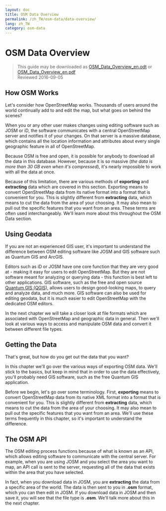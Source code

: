 ```yaml
---
layout: doc
title: OSM Data Overview
permalink: /zh_TW/osm-data/data-overview/
lang: zh_TW
category: osm-data
---
```


OSM Data Overview
==================


> This guide may be downloaded as [OSM_Data_Overview_en.odt](/files/OSM_Data_Overview_en.odt) or [OSM_Data_Overview_en.pdf](/files/OSM_Data_Overview_en.pdf)  
> Reviewed 2016-09-05

<!--In this section we'll consider how OpenStreetMap functions, which will help us to understand better how the data is structured, and how we can best utilize it.-->

How OSM Works
--------------
Let's consider how OpenStreetMap works. Thousands of users around the world continually add to and edit the map, but what goes on behind the scenes?  

When you or any other user makes changes using editing software such as JOSM or iD, the software communicates with a central OpenStreetMap server and notifies it of your changes. On that server is a massive database, which contains all the location information and attributes about every single geographic feature in all of OpenStreetMap.  

Because OSM is free and open, it is possible for anybody to download all the data in this database. However, because it is so massive (*the data is more than 30 GB even when it's compressed*), it's nearly impossible to work with all the data at once.  

Because of this limitation, there are various methods of **exporting** and **extracting** data which are covered in this section. Exporting means to convert OpenStreetMap data from its native format into a format that is convenient for you. This is slightly different from **extracting** data, which means to cut the data from the area of your choosing.  It may also mean to pull out the specific features that you want from an area. These terms are often used interchangeably. We'll learn more about this throughout the OSM Data section.  

Using Geodata
--------------
If you are not an experienced GIS user, it's important to understand the difference between OSM editing software like JOSM and GIS software such as Quantum GIS and ArcGIS.  

Editors such as iD or JOSM have one core function that they are very good at - making it easy for users to edit OpenStreetMap. But they are not software meant for analyzing or querying data -
this function is best left to other applications. GIS software, such as the free and open source [Quantum GIS (QGIS)](http://www.qgis.org), allows users to design good-looking maps, to query and analyze data, and much more. GIS software can also be used for editing geodata, but it is much easier to edit OpenStreetMap with the dedicated OSM editors.  

In the next chapter we will take a closer look at file formats which are associated with OpenStreetMap and geographic data in general. Then we'll look at various ways to access and manipulate OSM data and convert it between different file types.  


Getting the Data
-----------------

That's great, but how do you get out the data that you want?  

In this chapter we'll go over the various ways of exporting OSM data. We'll stick to the basics, but keep in mind that in order to use the data effectively, you'll probably need GIS software,
such as the free Quantum GIS application.  

Before we begin, let's go over some terminology. First, **exporting** means to convert OpenStreetMap data from its native XML format into a format that is convenient for you. This is slightly different from **extracting** data, which means to cut the data from the area of your choosing.  It may also mean to pull out the specific features that you want from an area. We'll use these terms frequently in this chapter, so it's important to understand the difference.  

The OSM API
------------
The OSM editing process functions because of what is known as an API, which allows editing software to communicate with the central server. For example, when you are using JOSM and you select the area you want to map, an API call is sent to the server, requesting all of the data that exists within the area that you have selected.  

In fact, when you download data in JOSM, you are **extracting** the data from a specific area of the world. The data is then sent to you in **.osm** format, which you can then edit in JOSM. If you download data in JOSM and then save it, you will see that the file type is **.osm**. We'll talk more about this in the next chapter.  

